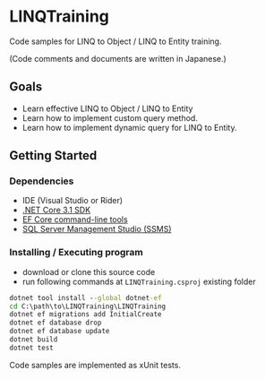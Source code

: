 # LINQTraining

Code samples for LINQ to Object / LINQ to Entity training.

(Code comments and documents are written in Japanese.)

## Goals

* Learn effective LINQ to Object / LINQ to Entity
* Learn how to implement custom query method.
* Learn how to implement dynamic query for LINQ to Entity.

## Getting Started

### Dependencies

* IDE (Visual Studio or Rider)
* [.NET Core 3.1 SDK](https://dotnet.microsoft.com/en-us/download/dotnet/3.1)
* [EF Core command-line tools](https://learn.microsoft.com/en-us/ef/core/cli/dotnet)
* [SQL Server Management Studio (SSMS)](https://learn.microsoft.com/en-us/sql/ssms/download-sql-server-management-studio-ssms?view=sql-server-ver16)

### Installing / Executing program

* download or clone this source code
* run following commands at `LINQTraining.csproj` existing folder

```bat
dotnet tool install --global dotnet-ef
cd C:\path\to\LINQTraining\LINQTraining
dotnet ef migrations add InitialCreate
dotnet ef database drop
dotnet ef database update
dotnet build
dotnet test
```

Code samples are implemented as xUnit tests.
